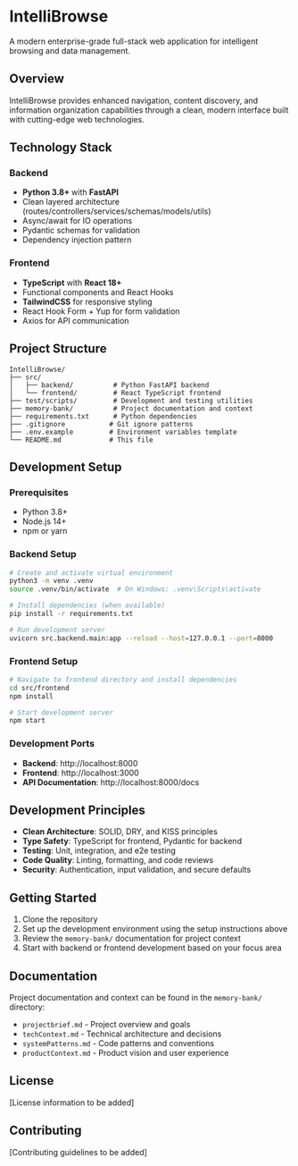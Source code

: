 # IntelliBrowse

A modern enterprise-grade full-stack web application for intelligent browsing and data management.

## Overview

IntelliBrowse provides enhanced navigation, content discovery, and information organization capabilities through a clean, modern interface built with cutting-edge web technologies.

## Technology Stack

### Backend
- **Python 3.8+** with **FastAPI**
- Clean layered architecture (routes/controllers/services/schemas/models/utils)
- Async/await for IO operations
- Pydantic schemas for validation
- Dependency injection pattern

### Frontend  
- **TypeScript** with **React 18+**
- Functional components and React Hooks
- **TailwindCSS** for responsive styling
- React Hook Form + Yup for form validation
- Axios for API communication

## Project Structure

```
IntelliBrowse/
├── src/
│   ├── backend/          # Python FastAPI backend
│   └── frontend/         # React TypeScript frontend
├── test/scripts/         # Development and testing utilities
├── memory-bank/          # Project documentation and context
├── requirements.txt      # Python dependencies
├── .gitignore           # Git ignore patterns
├── .env.example         # Environment variables template
└── README.md            # This file
```

## Development Setup

### Prerequisites
- Python 3.8+
- Node.js 14+
- npm or yarn

### Backend Setup
```bash
# Create and activate virtual environment
python3 -m venv .venv
source .venv/bin/activate  # On Windows: .venv\Scripts\activate

# Install dependencies (when available)
pip install -r requirements.txt

# Run development server
uvicorn src.backend.main:app --reload --host=127.0.0.1 --port=8000
```

### Frontend Setup
```bash
# Navigate to frontend directory and install dependencies
cd src/frontend
npm install

# Start development server
npm start
```

### Development Ports
- **Backend**: http://localhost:8000
- **Frontend**: http://localhost:3000
- **API Documentation**: http://localhost:8000/docs

## Development Principles

- **Clean Architecture**: SOLID, DRY, and KISS principles
- **Type Safety**: TypeScript for frontend, Pydantic for backend
- **Testing**: Unit, integration, and e2e testing
- **Code Quality**: Linting, formatting, and code reviews
- **Security**: Authentication, input validation, and secure defaults

## Getting Started

1. Clone the repository
2. Set up the development environment using the setup instructions above
3. Review the `memory-bank/` documentation for project context
4. Start with backend or frontend development based on your focus area

## Documentation

Project documentation and context can be found in the `memory-bank/` directory:
- `projectbrief.md` - Project overview and goals
- `techContext.md` - Technical architecture and decisions
- `systemPatterns.md` - Code patterns and conventions
- `productContext.md` - Product vision and user experience

## License

[License information to be added]

## Contributing

[Contributing guidelines to be added] 